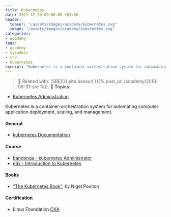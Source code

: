 ```yaml
---
title: Kubernetes
date: 2021-12-20 00:00:00 +01:00
header:
  teaser: "/assets/images/academy/kubernetes.svg"
  image: "/assets/images/academy/kubernetes.svg"
categories:
- academy
tags:
- academy
- sysadmin
- sre
- kubernetes
excerpt: "Kubernetes is a container-orchestration system for automating computer application deployment, scaling, and management."
---
```


> :book: Related with: [SRE]({{ site.baseurl }}{% post_url /academy/2018-06-31-sre %}).
> :blue_book: **Topics:**
* [Kubernetes Administration](/kubernetes/0-intro/)

Kubernetes is a container-orchestration system for automating computer application deployment, scaling, and management.


#### General
* [kubernetes Documentation](https://kubernetes.io/docs)

#### Course
* [bandonga - kubernetes Administrator](/kubernetes/0-intro/)
* [edx - Introduction to Kubernetes](https://www.edx.org/course/introduction-to-kubernetes)

#### Books
* ["The Kubernetes Book"](https://www.amazon.com/dp/B072TS9ZQZ), by Nigel Poulton


#### Certification
* Linux Foundation [CKA](https://training.linuxfoundation.org/certification/certified-kubernetes-administrator-cka/)
